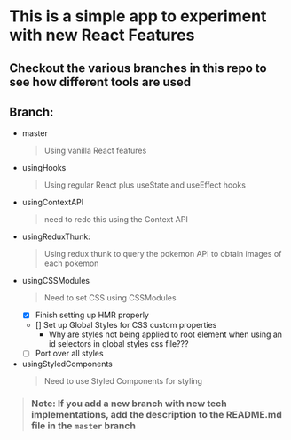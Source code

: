 # This is a simple app to experiment with new React Features
## Checkout the various branches in this repo to see how different tools are used
## Branch:
- master
  > Using vanilla React features
- usingHooks
  > Using regular React plus useState and useEffect hooks
- usingContextAPI
  > need to redo this using the Context API
- usingReduxThunk:
  > Using redux thunk to query the pokemon API to obtain images of each pokemon
- usingCSSModules
  > Need to set CSS using CSSModules
  - [x] Finish setting up HMR properly
  - [] Set up Global Styles for CSS custom properties
    - Why are styles not being applied to root element when using an id selectors in global styles css file???
  - [ ] Port over all styles
- usingStyledComponents
  > Need to use Styled Components for styling

> ### Note: If you add a new branch with new tech implementations, add the description to the README.md file in the `master` branch
